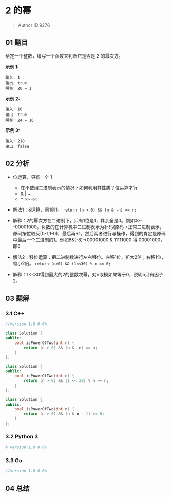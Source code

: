 # 2 的幂

> Author ID.9276

## 01 题目

给定一个整数，编写一个函数来判断它是否是 2 的幂次方。

**示例 1:**

```
输入: 1
输出: true
解释: 20 = 1
```

**示例 2:**

```
输入: 16
输出: true
解释: 24 = 16
```

**示例 3:**

```
输入: 218
输出: false
```

## 02 分析

- 位运算，只有一个 1
  - 在不使用二进制表示的情况下如何利用其性质？位运算才行
  - & | ~
  - ^ >> <<

- 解法1：&运算，同1则1。 `return (n > 0) && (n & -n) == n;`
- 解释：2的幂次方在二进制下，只有1位是1，其余全是0。例如:8---00001000。负数的在计算机中二进制表示为补码(原码->正常二进制表示，原码按位取反(0-1,1-0)，最后再+1。然后两者进行与操作，得到的肯定是原码中最后一个二进制的1。例如8&(-8)->00001000 & 11111000 得 00001000，即8

- 解法2：移位运算：把二进制数进行左右移位。左移1位，扩大2倍；右移1位，缩小2倍。 `return (n>0) && (1<<30) % n == 0;`
- 解释：1<<30得到最大的2的整数次幂，对n取模如果等于0，说明n只有因子2。

 

## 03 题解

### 3.1 C++

```c++
//version 1.0 0.0%

class Solution {
public:
    bool isPowerOfTwo(int n) {
        return (n > 0) && (n & -n) == n;
    }
};
```



```c++
class Solution {
public:
    bool isPowerOfTwo(int n) {
        return (n > 0) && (1 << 30) % n == n;
    }
};
```



```c++
class Solution {
public:
    bool isPowerOfTwo(int n) {
        return (n > 0) && (n & n - 1) == 0;
    }
};
```



### 3.2 Python 3

```python
# version 1.0 0.0%

```

### 3.3 Go

```Go
//version 1.0 0.0%

```



## 04 总结

